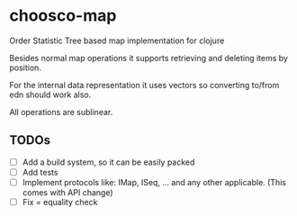 # choosco-map
Order Statistic Tree based map implementation for clojure

Besides normal map operations it supports retrieving and deleting items by position.

For the internal data representation it uses vectors so converting to/from edn should work also.

All operations are sublinear.

## TODOs
- [ ] Add a build system, so it can be easily packed
- [ ] Add tests
- [ ] Implement protocols like: IMap, ISeq, ... and any other applicable. (This comes with API change)
- [ ] Fix = equality check 